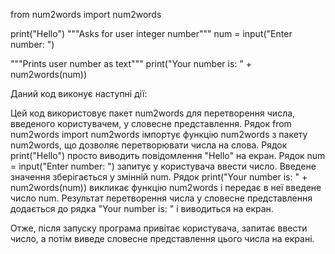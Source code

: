 from num2words import num2words

print("Hello") """Asks for user integer number""" num = input("Enter number: ")

"""Prints user number as text""" print("Your number is: " + num2words(num))

Даний код виконує наступні дії:

Цей код використовує пакет num2words для перетворення числа, введеного користувачем, у словесне представлення. Рядок from num2words import num2words імпортує функцію num2words з пакету num2words, що дозволяє перетворювати числа на слова. Рядок print("Hello") просто виводить повідомлення "Hello" на екран. Рядок num = input("Enter number: ") запитує у користувача ввести число. Введене значення зберігається у змінній num. Рядок print("Your number is: " + num2words(num)) викликає функцію num2words і передає в неї введене число num. Результат перетворення числа у словесне представлення додається до рядка "Your number is: " і виводиться на екран.

Отже, після запуску програма привітає користувача, запитає ввести число, а потім виведе словесне представлення цього числа на екрані.